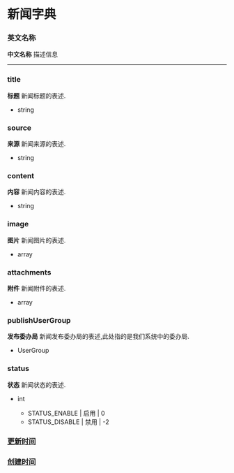 # 新闻字典

### 英文名称

**中文名称** 描述信息

---

### title

**标题** 新闻标题的表述.

* string

### source

**来源** 新闻来源的表述.

* string

### content

**内容** 新闻内容的表述.

* string

### image

**图片** 新闻图片的表述.

* array

### attachments

**附件** 新闻附件的表述.

* array

### publishUserGroup

**发布委办局** 新闻发布委办局的表述,此处指的是我们系统中的委办局.

* UserGroup

### status

**状态** 新闻状态的表述.

* int

	* STATUS_ENABLE | 启用 | 0
	* STATUS_DISABLE | 禁用 | -2

### [更新时间](./common.md "更新时间")

### [创建时间](./common.md "创建时间")